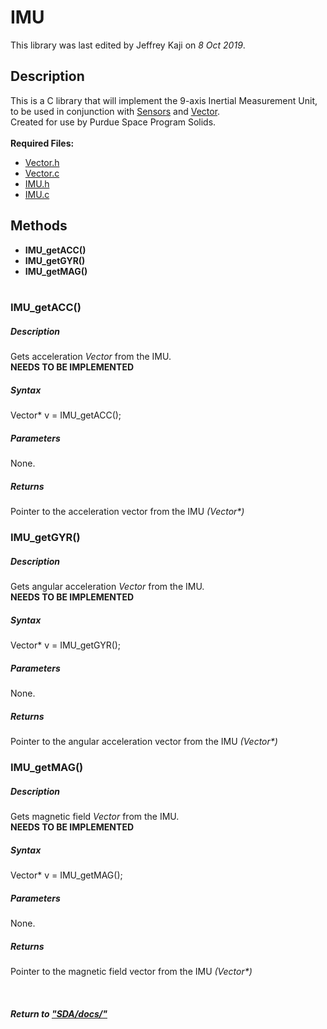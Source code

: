 # IMU
This library was last edited by Jeffrey Kaji on *8 Oct 2019*. <br/>

## Description
This is a C library that will implement the 9-axis Inertial Measurement Unit, 
to be used in conjunction with [Sensors](Sensors.md) and [Vector](Vector.md). <br/>
Created for use by Purdue Space Program Solids. <br/><br/>
__Required Files:__
* [Vector.h](../src/Vector.h)
* [Vector.c](../src/Vector.c)
* [IMU.h](../src/IMU.h)
* [IMU.c](../src/IMU.c)

## Methods
* **IMU_getACC()**
* **IMU_getGYR()**
* **IMU_getMAG()** <br/><br/>

### IMU_getACC()
##### Description
Gets acceleration *Vector* from the IMU. <br/>
**NEEDS TO BE IMPLEMENTED**
##### Syntax
Vector* v = IMU_getACC();
##### Parameters
None.
##### Returns
Pointer to the acceleration vector from the IMU _(Vector*)_


### IMU_getGYR()
##### Description
Gets angular acceleration *Vector* from the IMU. <br/>
**NEEDS TO BE IMPLEMENTED**
##### Syntax
Vector* v = IMU_getGYR();
##### Parameters
None.
##### Returns
Pointer to the angular acceleration vector from the IMU _(Vector*)_


### IMU_getMAG()
##### Description
Gets magnetic field *Vector* from the IMU. <br/>
**NEEDS TO BE IMPLEMENTED**
##### Syntax
Vector* v = IMU_getMAG();
##### Parameters
None.
##### Returns
Pointer to the magnetic field vector from the IMU _(Vector*)_

<br/>

##### Return to ["SDA/docs/"](../docs/)